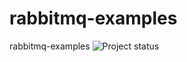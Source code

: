 # rabbitmq-examples

rabbitmq-examples ![Project status](https://travis-ci.org/vso-tc/rabbitmq-examples.svg?branch=master)
